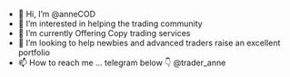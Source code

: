 - 👋 Hi, I’m @anneCOD
- 👀 I’m interested in helping the trading community 
- 🌱 I’m currently Offering Copy trading services 
- 💞️ I’m looking to help newbies and advanced traders raise an excellent portfolio 
- 📫 How to reach me ... telegram below 👇
@trader_anne
<!---
anneCOD/anneCOD is a ✨ special ✨ repository because its `README.md` (this file) appears on your GitHub profile.
You can click the Preview link to take a look at your changes.
--->
